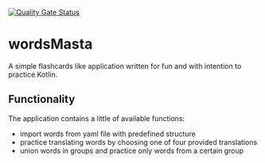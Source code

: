[![Quality Gate Status](https://sonarcloud.io/api/project_badges/measure?project=extbe_wordsMasta&metric=alert_status)](https://sonarcloud.io/dashboard?id=extbe_wordsMasta)

# wordsMasta
A simple flashcards like application written for fun and with intention to practice Kotlin.

## Functionality
The application contains a little of available functions:
- import words from yaml file with predefined structure
- practice translating words by choosing one of four provided translations
- union words in groups and practice only words from a certain group
